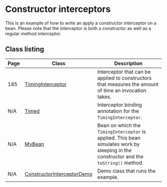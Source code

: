 # Constructor interceptors

This is an example of how to write an apply a constructor interceptor on a bean. Please note that the interceptor is both a constructor as well as a 
regular method interceptor. 

## Class listing

| Page | Class                                                                                                                    | Description                                                                                                                            |
|------|--------------------------------------------------------------------------------------------------------------------------|----------------------------------------------------------------------------------------------------------------------------------------|
| 185  | [TimingInterceptor](src/main/java/org/omnifaces/procdi/interceptors/contructor/TimingInterceptor.java)                   | Interceptor that can be applied to constructors that measures the amount of time an invocation takes.                                  |
| N/A  | [Timed](src/main/java/org/omnifaces/procdi/interceptors/contructor/Timed.java)                                           | Interceptor binding annotation for the `TimingInterceptor`.                                                                            |
| N/A  | [MyBean](src/main/java/org/omnifaces/procdi/interceptors/contructor/MyBean.java)                                         | Bean on which the `TimingInterceptor` is applied. This bean simulates work by sleeping in the constructor and the `toString()` method. |
| N/A  | [ConstructorInterceptorDemo](src/main/java/org/omnifaces/procdi/interceptors/contructor/ConstructorInterceptorDemo.java) | Demo class that runs the example.                                                                                                      |
